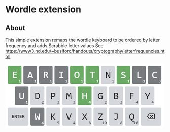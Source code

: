 # Wordle extension

## About
This simple extension remaps the wordle keyboard to be ordered by letter frequency and adds Scrabble letter values
See https://www3.nd.edu/~busiforc/handouts/cryptography/letterfrequencies.html

![New keyboard layout](assets/keyboard.png)